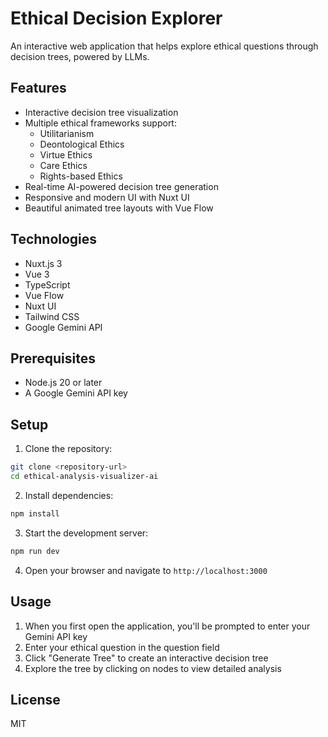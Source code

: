 # Ethical Decision Explorer

An interactive web application that helps explore ethical questions through decision trees, powered by LLMs.

## Features

- Interactive decision tree visualization
- Multiple ethical frameworks support:
  - Utilitarianism
  - Deontological Ethics
  - Virtue Ethics
  - Care Ethics
  - Rights-based Ethics
- Real-time AI-powered decision tree generation
- Responsive and modern UI with Nuxt UI
- Beautiful animated tree layouts with Vue Flow

## Technologies

- Nuxt.js 3
- Vue 3
- TypeScript
- Vue Flow
- Nuxt UI
- Tailwind CSS
- Google Gemini API

## Prerequisites

- Node.js 20 or later
- A Google Gemini API key

## Setup

1. Clone the repository:

```bash
git clone <repository-url>
cd ethical-analysis-visualizer-ai
```

2. Install dependencies:

```bash
npm install
```

3. Start the development server:

```bash
npm run dev
```

4. Open your browser and navigate to `http://localhost:3000`

## Usage

1. When you first open the application, you'll be prompted to enter your Gemini API key
2. Enter your ethical question in the question field
3. Click "Generate Tree" to create an interactive decision tree
4. Explore the tree by clicking on nodes to view detailed analysis

## License

MIT
